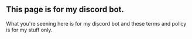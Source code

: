 ## This page is for my discord bot.

What you're seening here is for my discord bot and these terms and policy is for my stuff only.
